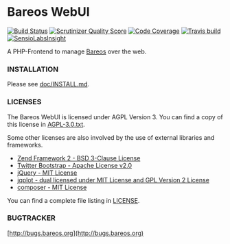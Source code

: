 
Bareos WebUI
============

[![Build Status](https://scrutinizer-ci.com/g/gplv2/bareos-webui/badges/build.png?b=master)](https://scrutinizer-ci.com/g/gplv2/bareos-webui)
[![Scrutinizer Quality Score](https://scrutinizer-ci.com/g/gplv2/bareos-webui/badges/quality-score.png?b=master)](https://scrutinizer-ci.com/g/gplv2/bareos-webui/)
[![Code Coverage](https://scrutinizer-ci.com/g/gplv2/bareos-webui/badges/coverage.png?b=master)](https://scrutinizer-ci.com/g/gplv2/bareos-webui/)
[![Travis build](https://api.travis-ci.org/gplv2/bareos-webui.svg)](https://travis-ci.org/gplv2/bareos-webui)
[![SensioLabsInsight](https://insight.sensiolabs.com/projects/90536f31-7e19-46c2-a501-702fd409b810/mini.png)](https://insight.sensiolabs.com/projects/90536f31-7e19-46c2-a501-702fd409b810)

A PHP-Frontend to manage [Bareos](http://www.bareos.org/) over the web.

### INSTALLATION

Please see [doc/INSTALL.md](doc/INSTALL.md).

### LICENSES

The Bareos WebUI is licensed under AGPL Version 3.
You can find a copy of this license in [AGPL-3.0.txt](AGPL-3.0.txt).

Some other licenses are also involved by the use of external libraries
and frameworks.

* [Zend Framework 2 - BSD 3-Clause License](http://framework.zend.com/)
* [Twitter Bootstrap - Apache License v2.0](http://getbootstrap.com/)
* [jQuery - MIT License](http://jquery.com/)
* [jqplot - dual licensed under MIT License and GPL Version 2 License](http://www.jqplot.com/)
* [composer - MIT License](https://getcomposer.org/)

You can find a complete file listing in [LICENSE](LICENSE).

### BUGTRACKER

[http://bugs.bareos.org](http://bugs.bareos.org)

